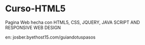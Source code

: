 Curso-HTML5
===========

Pagina Web hecha con HTML5, CSS, JQUERY, JAVA SCRIPT AND RESPONSIVE WEB DESIGN

en: josber.byethost15.com/guiandotuspasos
